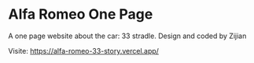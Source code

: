 # Alfa Romeo One Page
 A one page website about the car: 33 stradle. Design and coded by Zijian
 
 Visite: https://alfa-romeo-33-story.vercel.app/
